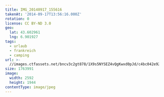 ```yaml
---
title: IMG_20140917_155616
takenAt: '2014-09-17T13:56:16.000Z'
rotation: 0
license: CC BY-ND 3.0
geo:
  lat: 43.602961
  lng: 6.901927
tags:
  - urlaub
  - frankreich
  - camping
url: >-
  //images.ctfassets.net/bncv3c2gt878/1X9s5NYSEZ4vQgKwxd0pJd/c4bc042e92cb443f64ccce1394a0f593/img_20140917_155616_28208798402_o
size: 1763991
image:
  width: 2592
  height: 1944
contentType: image/jpeg
---
```


